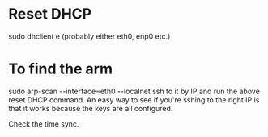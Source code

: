 # Reset DHCP
sudo dhclient e <tab> (probably either eth0, enp0 etc.)

# To find the arm
sudo arp-scan --interface=eth0 <or whatever your interface is> --localnet
ssh to it by IP and run the above reset DHCP command.
An easy way to see if you're sshing to the right IP is  that it works because the keys are all configured.

Check the time sync.
